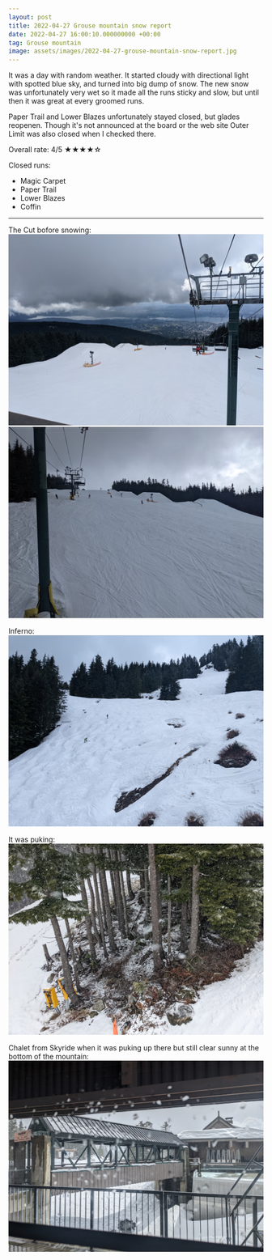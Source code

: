 ```yaml
---
layout: post
title: 2022-04-27 Grouse mountain snow report
date: 2022-04-27 16:00:10.000000000 +00:00
tag: Grouse mountain
image: assets/images/2022-04-27-grouse-mountain-snow-report.jpg
---
```


It was a day with random weather. It started cloudy with directional light with spotted blue sky, and turned into big dump of snow. The new snow was unfortunately very wet so it made all the runs sticky and slow, but until then it was great at every groomed runs.

Paper Trail and Lower Blazes unfortunately stayed closed, but glades reopenen. Though it's not announced at the board or the web site Outer Limit was also closed when I checked there.

Overall rate: 4/5 ★★★★☆

Closed runs:

* Magic Carpet
* Paper Trail
* Lower Blazes
* Coffin

---

The Cut bofore snowing:
![](/assets/images/2022-04-27-the-cut.jpg)
![](/assets/images/2022-04-27-the-cut-2.jpg)

Inferno:
![](/assets/images/2022-04-27-inferno.jpg)

It was puking:
![](/assets/images/2022-04-27-puking.jpg)

Chalet from Skyride when it was puking up there but still clear sunny at the bottom of the mountain:
![](/assets/images/2022-04-27-chalet.jpg)
